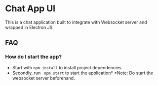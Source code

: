 Chat App UI
====

This is a chat application built to integrate with Websocket server and wrapped in Electron JS

FAQ
----------------------

### How do I start the app?

- Start with `npm install` to install project dependencies
- Secondly, run ` npm start` to start the application*
  *Note: Do start the websocket server beforehand.
